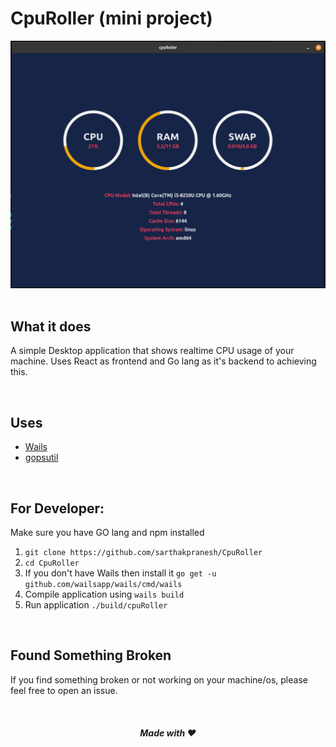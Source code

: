 # CpuRoller (mini project)

<div align="center">

<img src="./sample.png" />

</div>

<br />

## What it does
A simple Desktop application that shows realtime CPU usage of your machine. Uses React as frontend and Go lang as it's backend to achieving this.

<br />

## Uses
- [Wails](https://github.com/wailsapp/wails)
- [gopsutil](https://github.com/shirou/gopsutil)

<br />

## For Developer:
Make sure you have GO lang and npm installed
<br />
1. `git clone https://github.com/sarthakpranesh/CpuRoller`
2. `cd CpuRoller`
3. If you don't have Wails then install it `go get -u github.com/wailsapp/wails/cmd/wails`
4. Compile application using `wails build`
5. Run application `./build/cpuRoller`

<br />

## Found Something Broken
If you find something broken or not working on your machine/os, please feel free to open an issue.

<br />

<div align="center">

##### Made with ❤️

</div>
